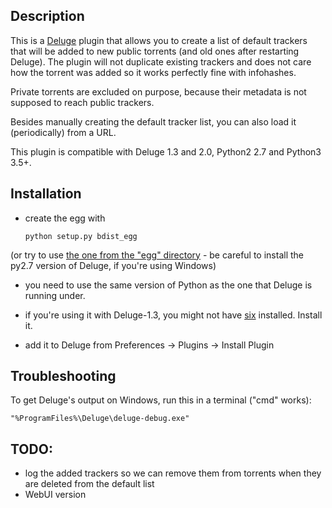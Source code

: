 ## Description

This is a [Deluge][1] plugin that allows you to create a list of default trackers
that will be added to new public torrents (and old ones after restarting Deluge). The
plugin will not duplicate existing trackers and does not care how the torrent
was added so it works perfectly fine with infohashes.

Private torrents are excluded on purpose, because their metadata is not
supposed to reach public trackers.

Besides manually creating the default tracker list, you can also load it (periodically) from a URL.

This plugin is compatible with Deluge 1.3 and 2.0, Python2 2.7 and Python3 3.5+.

## Installation

* create the egg with

    `python setup.py bdist_egg`

(or try to use [the one from the "egg" directory][2] - be careful to install the py2.7 version of Deluge, if you're using Windows)

* you need to use the same version of Python as the one that Deluge is running under.

* if you're using it with Deluge-1.3, you might not have [six](https://pypi.org/project/six/) installed. Install it.

* add it to Deluge from Preferences -> Plugins -> Install Plugin

## Troubleshooting

To get Deluge's output on Windows, run this in a terminal ("cmd" works):

`"%ProgramFiles%\Deluge\deluge-debug.exe"`

## TODO:

* log the added trackers so we can remove them from torrents when they are deleted from the default list
* WebUI version

[1]: http://deluge-torrent.org/
[2]: https://github.com/stefantalpalaru/deluge-default-trackers/raw/master/egg/DefaultTrackers-0.2-py2.7.egg

